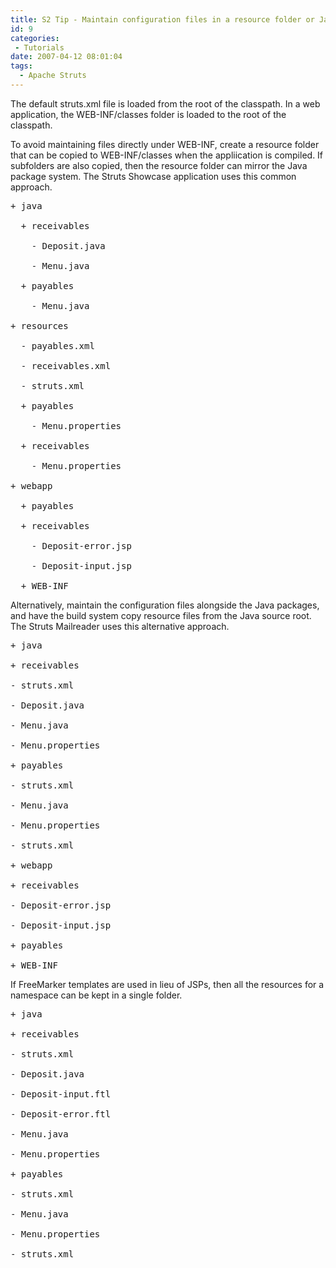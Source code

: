 ```yaml
---
title: S2 Tip - Maintain configuration files in a resource folder or Java package
id: 9
categories:
 - Tutorials
date: 2007-04-12 08:01:04
tags:
  - Apache Struts
---
```


The default struts.xml file is loaded from the root of the classpath. In a web application, the WEB-INF/classes folder is loaded to the root of the classpath.

To avoid maintaining files directly under WEB-INF, create a resource  folder that can be copied to WEB-INF/classes when the appliication  is compiled. If subfolders are also copied, then the resource folder  can mirror the Java package system. The Struts Showcase application uses this common approach.
<pre>+ java

  + receivables

    - Deposit.java

    - Menu.java

  + payables

    - Menu.java

+ resources

  - payables.xml

  - receivables.xml

  - struts.xml

  + payables

    - Menu.properties

  + receivables

    - Menu.properties

+ webapp

  + payables

  + receivables

    - Deposit-error.jsp

    - Deposit-input.jsp

  + WEB-INF</pre>
Alternatively, maintain the configuration files alongside the Java packages, and have the build system copy resource files from the   Java source root. The Struts Mailreader uses this alternative approach.
<pre>+ java

+ receivables

- struts.xml

- Deposit.java

- Menu.java

- Menu.properties

+ payables

- struts.xml

- Menu.java

- Menu.properties

- struts.xml

+ webapp

+ receivables

- Deposit-error.jsp

- Deposit-input.jsp

+ payables

+ WEB-INF</pre>
If FreeMarker templates are used in lieu of JSPs, then all the resources for a namespace can be kept in a single folder.
<pre>+ java

+ receivables

- struts.xml

- Deposit.java

- Deposit-input.ftl

- Deposit-error.ftl

- Menu.java

- Menu.properties

+ payables

- struts.xml

- Menu.java

- Menu.properties

- struts.xml</pre>